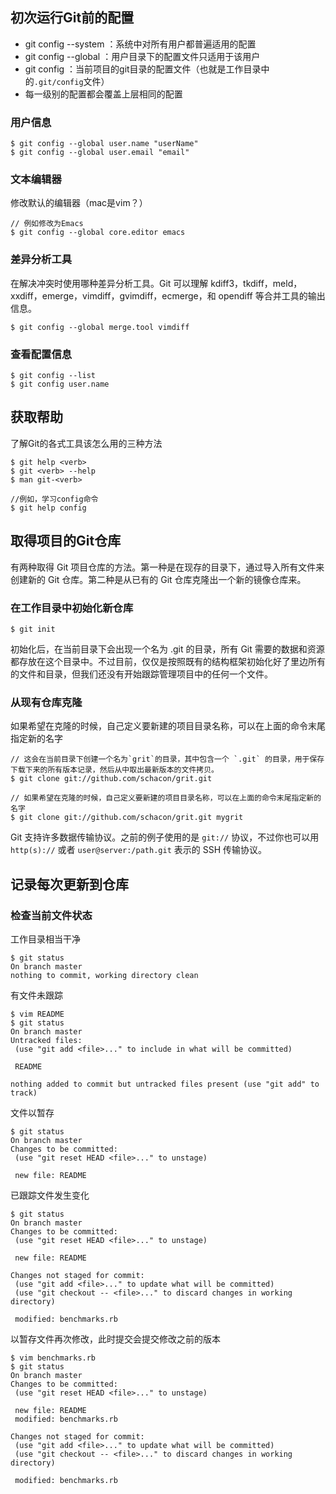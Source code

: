 ## 初次运行Git前的配置

* git config --system ：系统中对所有用户都普遍适用的配置
* git config --global ：用户目录下的配置文件只适用于该用户
* git config ：当前项目的git目录的配置文件（也就是工作目录中的`.git/config`文件）
* 每一级别的配置都会覆盖上层相同的配置

### 用户信息

```
$ git config --global user.name "userName"
$ git config --global user.email "email"
```

### 文本编辑器

修改默认的编辑器（mac是vim？）

```
// 例如修改为Emacs
$ git config --global core.editor emacs
```

### 差异分析工具

在解决冲突时使用哪种差异分析工具。Git 可以理解 kdiff3，tkdiff，meld，xxdiff，emerge，vimdiff，gvimdiff，ecmerge，和 opendiff 等合并工具的输出信息。

```
$ git config --global merge.tool vimdiff
```

### 查看配置信息

```
$ git config --list
$ git config user.name
```

## 获取帮助

了解Git的各式工具该怎么用的三种方法

```
$ git help <verb>
$ git <verb> --help
$ man git-<verb>

//例如，学习config命令
$ git help config
```

## 取得项目的Git仓库

有两种取得 Git 项目仓库的方法。第一种是在现存的目录下，通过导入所有文件来创建新的 Git 仓库。第二种是从已有的 Git 仓库克隆出一个新的镜像仓库来。

### 在工作目录中初始化新仓库

```
$ git init
```

初始化后，在当前目录下会出现一个名为 .git 的目录，所有 Git 需要的数据和资源都存放在这个目录中。不过目前，仅仅是按照既有的结构框架初始化好了里边所有的文件和目录，但我们还没有开始跟踪管理项目中的任何一个文件。

### 从现有仓库克隆

如果希望在克隆的时候，自己定义要新建的项目目录名称，可以在上面的命令末尾指定新的名字

    // 这会在当前目录下创建一个名为`grit`的目录，其中包含一个 `.git` 的目录，用于保存下载下来的所有版本记录，然后从中取出最新版本的文件拷贝。
    $ git clone git://github.com/schacon/grit.git

    // 如果希望在克隆的时候，自己定义要新建的项目目录名称，可以在上面的命令末尾指定新的名字 
    $ git clone git://github.com/schacon/grit.git mygrit

Git 支持许多数据传输协议。之前的例子使用的是 `git://` 协议，不过你也可以用 `http(s)://` 或者 `user@server:/path.git` 表示的 SSH 传输协议。

## 记录每次更新到仓库

### 检查当前文件状态

工作目录相当干净
```
$ git status
On branch master
nothing to commit, working directory clean
```
有文件未跟踪
```
$ vim README
$ git status
On branch master
Untracked files:
 (use "git add <file>..." to include in what will be committed)

 README

nothing added to commit but untracked files present (use "git add" to track)
```

文件以暂存
```
$ git status
On branch master
Changes to be committed:
 (use "git reset HEAD <file>..." to unstage)

 new file: README
```
已跟踪文件发生变化
```
$ git status
On branch master
Changes to be committed:
 (use "git reset HEAD <file>..." to unstage)

 new file: README

Changes not staged for commit:
 (use "git add <file>..." to update what will be committed)
 (use "git checkout -- <file>..." to discard changes in working directory)

 modified: benchmarks.rb
```

以暂存文件再次修改，此时提交会提交修改之前的版本
```
$ vim benchmarks.rb
$ git status
On branch master
Changes to be committed:
 (use "git reset HEAD <file>..." to unstage)

 new file: README
 modified: benchmarks.rb

Changes not staged for commit:
 (use "git add <file>..." to update what will be committed)
 (use "git checkout -- <file>..." to discard changes in working directory)

 modified: benchmarks.rb
```



